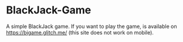 # BlackJack-Game
A simple BlackJack game.
If you want to play the game, is available on https://bjgame.glitch.me/ (this site does not work on mobile).
